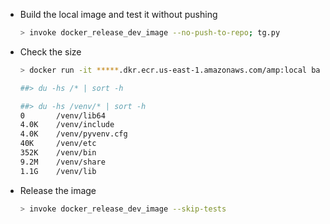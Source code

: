 <!--ts-->




<!--te-->

- Build the local image and test it without pushing

  ```bash
  > invoke docker_release_dev_image --no-push-to-repo; tg.py
  ```

- Check the size

  ```bash
  > docker run -it *****.dkr.ecr.us-east-1.amazonaws.com/amp:local bash

  ##> du -hs /* | sort -h

  ##> du -hs /venv/* | sort -h
  0       /venv/lib64
  4.0K    /venv/include
  4.0K    /venv/pyvenv.cfg
  40K     /venv/etc
  352K    /venv/bin
  9.2M    /venv/share
  1.1G    /venv/lib
  ```

- Release the image
  ```bash
  > invoke docker_release_dev_image --skip-tests
  ```
